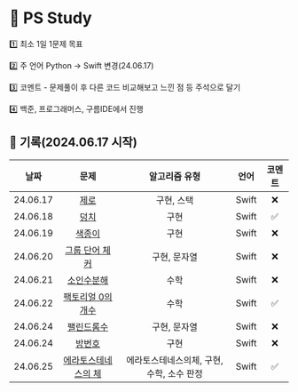 # 🔎 PS Study

1️⃣ 최소 1일 1문제 목표

2️⃣ 주 언어 Python -> Swift 변경(24.06.17)

3️⃣ 코멘트 - 문제풀이 후 다른 코드 비교해보고 느낀 점 등 주석으로 달기

4️⃣ 백준, 프로그래머스, 구름IDE에서 진행


## 📝 기록(2024.06.17 시작)
|날짜|문제|알고리즘 유형|언어|코멘트|                              
|:---:|:------:|:------:|:----:|:---:|
|24.06.17|[제로](https://www.acmicpc.net/problem/10773)|구현, 스택|Swift|❌|
|24.06.18|[덩치](https://www.acmicpc.net/problem/7568)|구현|Swift|✅|
|24.06.19|[색종이](https://www.acmicpc.net/problem/2563)|구현|Swift|❌|
|24.06.20|[그룹 단어 체커](https://www.acmicpc.net/problem/1316)|구현, 문자열|Swift|❌|
|24.06.21|[소인수분해](https://www.acmicpc.net/problem/11653)|수학|Swift|❌|
|24.06.22|[팩토리얼 0의 개수](https://www.acmicpc.net/problem/1676)|수학|Swift|✅|
|24.06.24|[팰린드롬수](https://www.acmicpc.net/problem/1259)|구현, 문자열|Swift|❌|
|24.06.24|[방번호](https://www.acmicpc.net/problem/1475)|구현|Swift|❌|
|24.06.25|[에라토스테네스의 체](https://www.acmicpc.net/problem/1475)|에라토스테네스의체, 구현, 수학, 소수 판정|Swift|✅|
